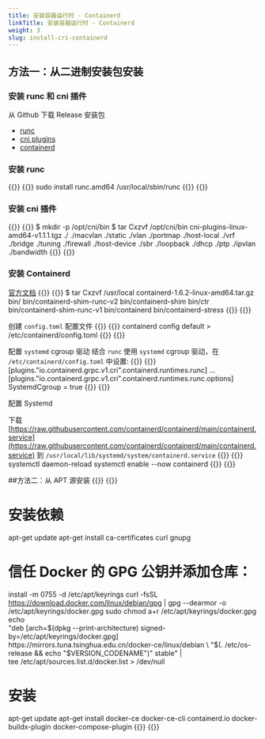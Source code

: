 ```yaml
---
title: 安装容器运行时 - Containerd
linkTitle: 安装容器运行时 - Containerd
weight: 3
slug: install-cri-containerd
---
```


## 方法一：从二进制安装包安装
### 安装 runc 和 cni 插件
从 Github 下载 Release 安装包
- [runc](https://github.com/opencontainers/runc/releases)
- [cni plugins](https://github.com/containernetworking/plugins/releases)
- [containerd](https://github.com/containerd/containerd/releases)

### 安装 runc
{{<tabpane>}}
{{<tab header="Linux/amd64" lang="shell">}}
sudo install runc.amd64 /usr/local/sbin/runc
{{</tab>}}
{{</tabpane>}}

### 安装 cni 插件
{{<tabpane>}}
{{<tab header="Linux/amd64" lang="shell">}}
$ mkdir -p /opt/cni/bin
$ tar Cxzvf /opt/cni/bin cni-plugins-linux-amd64-v1.1.1.tgz
./
./macvlan
./static
./vlan
./portmap
./host-local
./vrf
./bridge
./tuning
./firewall
./host-device
./sbr
./loopback
./dhcp
./ptp
./ipvlan
./bandwidth
{{</tab>}}
{{</tabpane>}}

### 安装 Containerd
[官方文档](https://github.com/containerd/containerd/blob/main/docs/getting-started.md)
{{<tabpane>}}
{{<tab header="Linux/amd64" lang="shell">}}
$ tar Cxzvf /usr/local containerd-1.6.2-linux-amd64.tar.gz
bin/
bin/containerd-shim-runc-v2
bin/containerd-shim
bin/ctr
bin/containerd-shim-runc-v1
bin/containerd
bin/containerd-stress
{{</tab>}}
{{</tabpane>}}

创建 `config.toml` 配置文件
{{<tabpane>}}
{{<tab header="config.toml" lang="shell">}}
containerd config default > /etc/containerd/config.toml
{{</tab>}}
{{</tabpane>}}

配置 `systemd` cgroup 驱动 
结合 `runc` 使用 `systemd` cgroup 驱动，在 `/etc/containerd/config.toml` 中设置:
{{<tabpane>}}
{{<tab header="Linux/amd64" lang="shell">}}
[plugins."io.containerd.grpc.v1.cri".containerd.runtimes.runc]
  ...
  [plugins."io.containerd.grpc.v1.cri".containerd.runtimes.runc.options]
    SystemdCgroup = true
{{</tab>}}
{{</tabpane>}}
 
配置 Systemd
 
下载 [https://raw.githubusercontent.com/containerd/containerd/main/containerd.service](https://raw.githubusercontent.com/containerd/containerd/main/containerd.service) 到 `/usr/local/lib/systemd/system/containerd.service`
{{<tabpane>}}
{{<tab header="Linux/amd64" lang="shell">}}
systemctl daemon-reload
systemctl enable --now containerd
{{</tab>}}
{{</tabpane>}}
 
##方法二：从 APT 源安装
{{<tabpane>}}
{{<tab header="Debian" lang="shell">}}
# 安装依赖
apt-get update
apt-get install ca-certificates curl gnupg

# 信任 Docker 的 GPG 公钥并添加仓库：
install -m 0755 -d /etc/apt/keyrings
curl -fsSL https://download.docker.com/linux/debian/gpg | gpg --dearmor -o /etc/apt/keyrings/docker.gpg
sudo chmod a+r /etc/apt/keyrings/docker.gpg
echo \
  "deb [arch=$(dpkg --print-architecture) signed-by=/etc/apt/keyrings/docker.gpg] https://mirrors.tuna.tsinghua.edu.cn/docker-ce/linux/debian \
  "$(. /etc/os-release && echo "$VERSION_CODENAME")" stable" | \
  tee /etc/apt/sources.list.d/docker.list > /dev/null

# 安装
apt-get update
apt-get install docker-ce docker-ce-cli containerd.io docker-buildx-plugin docker-compose-plugin
{{</tab>}}
{{</tabpane>}}